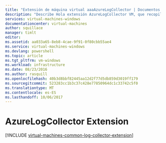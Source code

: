 ```yaml
---
title: "Extensión de máquina virtual aaaAzureLogCollector | Documentos de Microsoft"
description: "Describe Hola extensión AzureLogCollector VM, que recopila todos los archivos de registro de hello y reúne en una ubicación de almacenamiento de Azure."
services: virtual-machines-windows
documentationcenter: virtual-machines
author: squillace
manager: timlt
editor: 
ms.assetid: aa033a65-8eb8-4cae-9f91-0f80cbb55ae4
ms.service: virtual-machines-windows
ms.devlang: powershell
ms.topic: article
ms.tgt_pltfrm: vm-windows
ms.workload: infrastructure
ms.date: 08/23/2016
ms.author: rasquill
ms.openlocfilehash: 40b3d8bbf82445aa12d2f77d5db859d3019ff179
ms.sourcegitcommit: 523283cc1b3c37c428e77850964dc1c33742c5f0
ms.translationtype: MT
ms.contentlocale: es-ES
ms.lasthandoff: 10/06/2017
---
```

# <a name="azurelogcollector-extension"></a>AzureLogCollector Extension
[!INCLUDE [virtual-machines-common-log-collector-extension](../../../includes/virtual-machines-common-log-collector-extension.md)]


